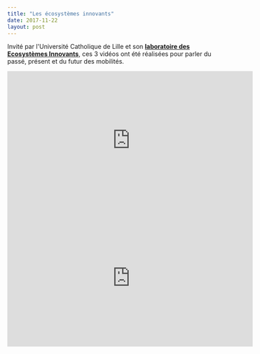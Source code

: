 ```yaml
---
title: "Les écosystèmes innovants"
date: 2017-11-22
layout: post
---
```


Invité par l'Université Catholique de Lille et son <a href="http://www.univ-catholille.fr/ebooks/ecosystemes%20innovants/index.html" target="_blank" rel="noopener"><strong>laboratoire des Ecosystèmes Innovants</strong></a>, ces 3 vidéos ont été réalisées pour parler du passé, présent et du futur des mobilités.

<iframe width="560" height="315" src="https://www.youtube.com/embed/pqW8ctJxIiE" frameborder="0" allowfullscreen></iframe>

<iframe width="560" height="315" src="https://www.youtube.com/embed/dSIdmOdLtBY" frameborder="0" allowfullscreen></iframe>